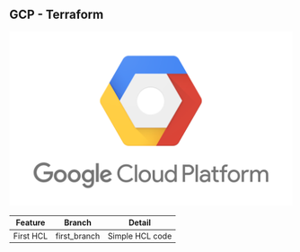 ## GCP - Terraform

![alt text](./gcp.png)

Feature | Branch | Detail
--- | --- | --- 
First HCL| first_branch | Simple HCL code 